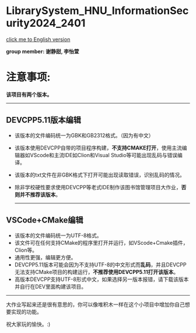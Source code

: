 # LibrarySystem_HNU_InformationSecurity2024_2401
[click me to English version](README.md)

**group member: 谢静甜, 李怡萱**



# 注意事项:

**该项目有两个版本。**

---



## DEVCPP5.11版本编辑

- 该版本的文件编码统一为GBK和GB2312格式。（因为有中文）

- 该版本使用DEVCPP自带的项目程序构建，**不支持CMAKE打开**，使用主流编辑器如VScode和主流IDE如Clion和Visual Studio等可能出现乱码与错误编译。

- 该版本的txt文件在非GBK格式下打开可能出现读取错误，识别乱码的情况。

- 除非学校硬性要求使用DEVCPP等老式IDE制作该图书馆管理项目大作业，**否则并不推荐该版本**。

  ---

  

  

## VSCode+CMake编辑

- 该版本的文件编码统一为UTF-8格式。
- 该文件可在任何支持CMake的程序里打开并运行，如VScode+Cmake插件，Clion等。
- 通用性更强，编辑更方便。
- DEVCPP5.11版本可能会因为不支持UTF-8的中文形式而**乱码**，并且DEVCPP无法支持CMake项目的构建运行，**不推荐使用DEVCPP5.11打开该版本**。
- 高版本DEVCPP支持UTF-8形式中文，如果选择另一版本报错，请下载该版本并自行在DEV里面构建该项目。

---

大作业写起来还是很有意思的，你可以像堆积木一样在这个小项目中增加你自己想要实现的功能。

祝大家玩的愉快。:)
